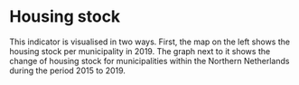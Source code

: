# Housing stock

This indicator is visualised in two ways. First, the map on the left shows the housing stock per municipality in 2019. The graph next to it shows the change of housing stock for municipalities within the Northern Netherlands during the period 2015 to 2019.
